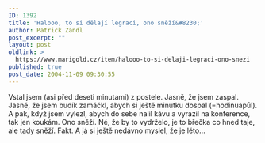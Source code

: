 ```yaml
---
ID: 1392
title: 'Halooo, to si dělají legraci, ono sněží&#8230;'
author: Patrick Zandl
post_excerpt: ""
layout: post
oldlink: >
  https://www.marigold.cz/item/halooo-to-si-delaji-legraci-ono-snezi
published: true
post_date: 2004-11-09 09:30:55
---
```

<p>
Vstal jsem (asi před deseti minutami) z postele. Jasně, že jsem zaspal. Jasně, že jsem budík zamáčkl, abych si ještě minutku dospal (=hodinuapůl). A pak, když jsem vylezl, abych do sebe nalil kávu a vyrazil na konference, tak jen koukám. Ono sněží. Né, že by to vydrželo, je to břečka co hned taje, ale tady sněží. Fakt. A já si ještě nedávno myslel, že je léto&#8230;
</p>
